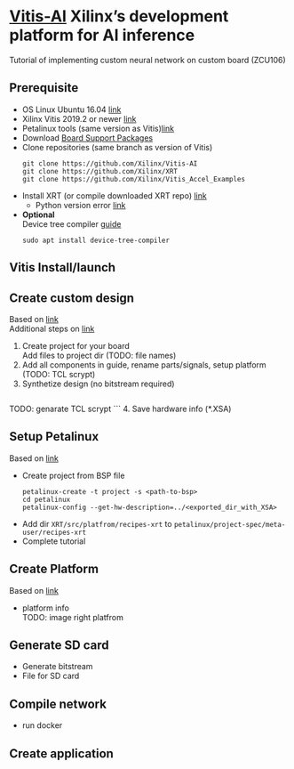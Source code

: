 # <a href="https://www.xilinx.com/products/design-tools/vitis/vitis-ai.html" target="_blank">Vitis-AI<a/> Xilinx’s development platform for AI inference
Tutorial of implementing custom neural network on custom board (ZCU106)

## Prerequisite
* OS Linux Ubuntu 16.04 <a href="http://releases.ubuntu.com/16.04/" target="_blank">link</a>
* Xilinx Vitis 2019.2 or newer <a href="https://www.xilinx.com/support/download/index.html/content/xilinx/en/downloadNav/vitis.html" target="_blank">link</a>
* Petalinux tools (same version as Vitis)<a href="https://www.xilinx.com/support/download/index.html/content/xilinx/en/downloadNav/embedded-design-tools.html" target="_blank">link</a>
* Download <a href="https://www.xilinx.com/support/download/index.html/content/xilinx/en/downloadNav/embedded-design-tools.html" target="_blank">Board Support Packages<a/>  
* Clone repositories (same branch as version of Vitis)
	```
  git clone https://github.com/Xilinx/Vitis-AI
  git clone https://github.com/Xilinx/XRT
  git clone https://github.com/Xilinx/Vitis_Accel_Examples
	```
* Install XRT (or compile downloaded XRT repo) <a href="https://www.xilinx.com/html_docs/xilinx2019_2/vitis_doc/Chunk1674708719.html?hl=xrt" target="_blank">link</a>
  * Python version error <a href="https://www.xilinx.com/support/answers/73055.html" target="_blank">link</a>
* <b>Optional</b>\
  Device tree compiler <a href="https://www.xilinx.com/support/documentation/ip_documentation/dpu/v3_1/pg338-dpu.pdf" target="_blank">guide<a/> 
	```
  sudo apt install device-tree-compiler
	```
## Vitis Install/launch
  
## Create custom design
Based on <a href="https://www.xilinx.com/html_docs/xilinx2019_2/vitis_doc/Chunk1854106950.html#ariaid-title4" target="_blank">link<a/>\
Additional steps on <a href="https://www.xilinx.com/html_docs/xilinx2019_2/vitis_doc/Chunk2002802310.html#mik1571785455583" target="_blank">link<a/>
1. Create project for your board\
  Add files to project dir (TODO: file names)
2. Add all components in guide, rename parts/signals, setup platform (TODO: TCL scrypt)
3. Synthetize design (no bitstream required)  
	```
  TODO: genarate TCL scrypt
	```
4. Save hardware info (*.XSA)

## Setup Petalinux
Based on <a href="https://www.xilinx.com/html_docs/xilinx2019_2/vitis_doc/Chunk375818786.html#hog1570652702356" target="_blank">link<a/>
* Create project from BSP file 
  ```
  petalinux-create -t project -s <path-to-bsp>
  cd petalinux
  petalinux-config --get-hw-description=../<exported_dir_with_XSA>
  ```
* Add dir `XRT/src/platfrom/recipes-xrt` to `petalinux/project-spec/meta-user/recipes-xrt`
* Complete tutorial

## Create Platform
Based on <a href="https://www.xilinx.com/html_docs/xilinx2019_2/vitis_doc/Chunk356017304.html#jvn1570652701832" target="_blank">link<a/>
* platform info\
  TODO: image right platfrom

## Generate SD card
* Generate bitstream
* File for SD card

## Compile network
* run docker

## Create application
